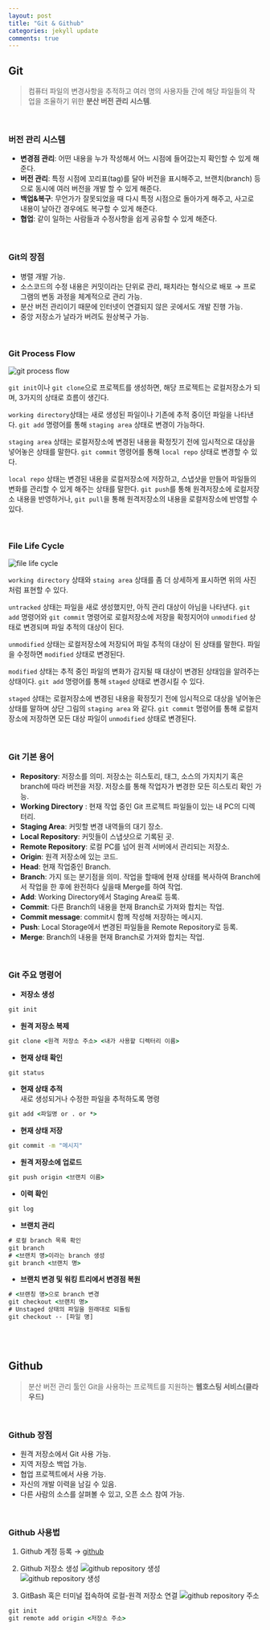 ```yaml
---
layout: post
title: "Git & Github"
categories: jekyll update
comments: true
---
```


## Git

> 컴퓨터 파일의 변경사항을 추적하고 여러 명의 사용자들 간에 해당 파일들의 작업을 조율하기 위한 **분산 버전 관리 시스템**.

<br>

### 버전 관리 시스템

- **변경점 관리**: 어떤 내용을 누가 작성해서 어느 시점에 들어갔는지 확인할 수 있게 해준다.
- **버전 관리**: 특정 시점에 꼬리표(tag)를 달아 버전을 표시해주고, 브랜치(branch) 등으로 동시에 여러 버전을 개발 할 수 있게 해준다.
- **백업&복구**: 무언가가 잘못되었을 때 다시 특정 시점으로 돌아가게 해주고, 사고로 내용이 날아간 경우에도 복구할 수 있게 해준다.
- **협업**: 같이 일하는 사람들과 수정사항을 쉽게 공유할 수 있게 해준다.

<br>

### Git의 장점

- 병렬 개발 가능.
- 소스코드의 수정 내용은 커밋이라는 단위로 관리, 패치라는 형식으로 배포 
→ 프로그램의 변동 과정을 체계적으로 관리 가능.
- 분산 버전 관리이기 때문에 인터넷이 연결되지 않은 곳에서도 개발 진행 가능.
- 중앙 저장소가 날라가 버려도 원상복구 가능.

<br>

### Git Process Flow 
![git process flow](/assets/gitbook/images/git-process-flow.png)  

`git init`이나 `git clone`으로 프로젝트를 생성하면, 해당 프로젝트는 로컬저장소가 되며, 3가지의 상태로 흐름이 생긴다.  

`working directory`상태는 새로 생성된 파일이나 기존에 추적 중이던 파일을 나타낸다. `git add` 명령어를 통해 `staging area` 상태로 변경이 가능하다.  

`staging area` 상태는 로컬저장소에 변경된 내용을 확정짓기 전에 임시적으로 대상을 넣어놓은 상태를 말한다. `git commit` 명령어를 통해 `local repo` 상태로 변경할 수 있다.  

`local repo` 상태는 변경된 내용을 로컬저장소에 저장하고, 스냅샷을 만들어 파일들의 변화를 관리할 수 있게 해주는 상태를 말한다. `git push`를 통해 원격저장소에 로컬저장소 내용을 반영하거나, `git pull`을 통해 원격저장소의 내용을 로컬저장소에 반영할 수 있다.  

<br>

### File Life Cycle
![file life cycle](/assets/gitbook/images/file-life-cycle.png)  

`working directory` 상태와 `staing area` 상태를 좀 더 상세하게 표시하면 위의 사진처럼 표현할 수 있다.  

`untracked` 상태는 파일을 새로 생성했지만, 아직 관리 대상이 아님을 나타낸다. `git add` 명령어와 `git commit` 명령어로 로컬저장소에 저장을 확정지어야 `unmodified` 상태로 변경되며 파일 추적의 대상이 된다.  

`unmodified` 상태는 로컬저장소에 저장되어 파일 추적의 대상이 된 상태를 말한다. 파일을 수정하면 `modified` 상태로 변경된다.  

`modified` 상태는 추적 중인 파일의 변화가 감지될 때 대상이 변경된 상태임을 알려주는 상태이다. `git add` 명령어를 통해 `staged` 상태로 변경시킬 수 있다.  

`staged` 상태는 로컬저장소에 변경된 내용을 확정짓기 전에 임시적으로 대상을 넣어놓은 상태를 말하며 상단 그림의 `staging area` 와 같다. `git commit` 명령어를 통해 로컬저장소에 저장하면 모든 대상 파일이 `unmodified` 상태로 변경된다.

<br>

### Git 기본 용어

- **Repository**: 저장소를 의미. 저장소는 히스토리, 태그, 소스의 가지치기 혹은 branch에 따라 버전을 저장. 저장소를 통해 작업자가 변경한 모든 히스토리 확인 가능.
- **Working Directory** : 현재 작업 중인 Git 프로젝트 파일들이 있는 내 PC의 디렉터리.
- **Staging Area**: 커밋할 변경 내역들의 대기 장소.
- **Local Repository**: 커밋들이 스냅샷으로 기록된 곳.
- **Remote Repository**: 로컬 PC를 넘어 원격 서버에서 관리되는 저장소.
- **Origin**: 원격 저장소에 있는 코드.
- **Head**: 현재 작업중인 Branch.
- **Branch**: 가지 또는 분기점을 의미. 작업을 할때에 현재 상태를 복사하여 Branch에서 작업을 한 후에 완전하다 싶을때 Merge를 하여 작업.
- **Add**: Working Directory에서 Staging Area로 등록.
- **Commit**: 다른 Branch의 내용을 현재 Branch로 가져와 합치는 작업.
- **Commit message**: commit시 함께 작성해 저장하는 메시지.
- **Push**: Local Storage에서 변경된 파일들을 Remote Repository로 등록.
- **Merge**: Branch의 내용을 현재 Branch로 가져와 합치는 작업.

<br>


### Git 주요 명령어

- **저장소 생성**
```cmd
git init
```
- **원격 저장소 복제**
```cmd
git clone <원격 저장소 주소> <내가 사용할 디렉터리 이름>
```
- **현재 상태 확인**
```cmd
git status
```
- **현재 상태 추적**  
새로 생성되거나 수정한 파일을 추적하도록 명령  
```cmd
git add <파일명 or . or *>
```
- **현재 상태 저장**
```cmd
git commit -m "메시지"
```

- **원격 저장소에 업로드**
```cmd
git push origin <브랜치 이름>
```

- **이력 확인**
```cmd
git log
```

- **브랜치 관리**
```cmd
# 로컬 branch 목록 확인
git branch
# <브랜치 명>이라는 branch 생성
git branch <브랜치 명>
```

- **브랜치 변경 및 워킹 트리에서 변경점 복원**
```cmd
# <브랜칭 명>으로 branch 변경
git checkout <브랜치 명>  
# Unstaged 상태의 파일을 원래대로 되돌림
git checkout -- [파일 명]
```

<br>
<br>

## Github
> 분산 버전 관리 툴인 Git을 사용하는 프로젝트를 지원하는 **웹호스팅 서비스(클라우드)** 

<br>

### Github 장점

- 원격 저장소에서 Git 사용 가능.
- 지역 저장소 백업 가능.
- 협업 프로젝트에서 사용 가능.
- 자신의 개발 이력을 남길 수 있음.
- 다른 사람의 소스를 살펴볼 수 있고, 오픈 소스 참여 가능.

<br>

### Github 사용법

1. Github 계정 등록
→ [github](https://github.com/)  

2. Github 저장소 생성
![github repository 생성](/assets/gitbook/images/github-repository.png)  
![github repository 생성](/assets/gitbook/images/create-repository.PNG)  

3. GitBash 혹은 터미널 접속하여 로컬-원격 저장소 연결
![github repository 주소](/assets/gitbook/images/repository-address.PNG)  

```cmd
git init
git remote add origin <저장소 주소>
```


